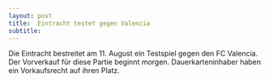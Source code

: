 ```yaml
---
layout: post
title:  Eintracht testet gegen Valencia
subtitle:  
---
```


Die Eintracht bestreitet am 11. August ein Testspiel gegen den FC Valencia. Der Vorverkauf für diese Partie beginnt morgen. Dauerkarteninhaber haben ein Vorkaufsrecht auf ihren Platz.



